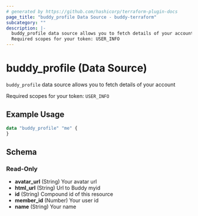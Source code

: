 ```yaml
---
# generated by https://github.com/hashicorp/terraform-plugin-docs
page_title: "buddy_profile Data Source - buddy-terraform"
subcategory: ""
description: |-
  buddy_profile data source allows you to fetch details of your account
  Required scopes for your token: USER_INFO
---
```


# buddy_profile (Data Source)

`buddy_profile` data source allows you to fetch details of your account

Required scopes for your token: `USER_INFO`

## Example Usage

```terraform
data "buddy_profile" "me" {
}
```

<!-- schema generated by tfplugindocs -->
## Schema

### Read-Only

- **avatar_url** (String) Your avatar url
- **html_url** (String) Url to Buddy myid
- **id** (String) Compound id of this resource
- **member_id** (Number) Your user id
- **name** (String) Your name


